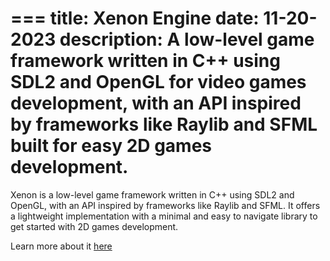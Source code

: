 === 
title: Xenon Engine
date: 11-20-2023
description: A low-level game framework written in C++ using SDL2 and OpenGL for video games development, with an API inspired by frameworks like Raylib and SFML built for easy 2D games development.
=== 
Xenon is a low-level game framework written in C++ using SDL2 and OpenGL, with an API inspired by frameworks like Raylib and SFML. It offers a lightweight implementation with a minimal and easy to navigate library to get started with 2D games development. 

Learn more about it [here](https://github.com/stelleron/xenon)
